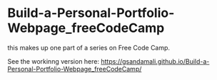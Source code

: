 # Build-a-Personal-Portfolio-Webpage_freeCodeCamp

this makes up one part of a series on Free Code Camp.

See the workinng version here: 
 https://gsandamali.github.io/Build-a-Personal-Portfolio-Webpage_freeCodeCamp/
